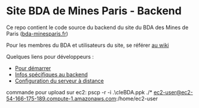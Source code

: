 # Site BDA de Mines Paris - Backend

Ce repo contient le code source du backend du site du BDA des Mines de Paris ([bda-minesparis.fr](https://bda-minesparis.fr))

Pour les membres du BDA et utilisateurs du site, se référer [au wiki](https://github.com/bda-mines-paris/.github/wiki/Utilisation-du-site)

Quelques liens pour développeurs :
- [Pour démarrer](doc/startup.md)
- [Infos spécifiques au backend](doc/manuel_dev.md)
- [Configuration du serveur à distance](https://github.com/bda-mines-paris/.github/wiki/D%C3%A9veloppement-du-site)

commande pour upload sur ec2:
pscp -r -i .\cleBDA.ppk ./* ec2-user@ec2-54-166-175-189.compute-1.amazonaws.com:/home/ec2-user
